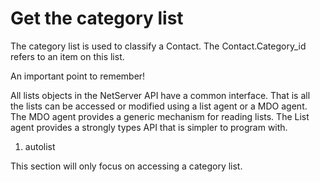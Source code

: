 <properties date="2016-06-24"
SortOrder="5"
/>

Get the category list
=====================

 

The category list is used to classify a Contact. The Contact.Category\_id refers to an item on this list.

An important point to remember!

All lists objects in the NetServer API have a common interface. That is all the lists can be accessed or modified using a list agent or a MDO agent. The MDO agent provides a generic mechanism for reading lists. The List agent provides a strongly types API that is simpler to program with.

1. autolist

This section will only focus on accessing a category list.
